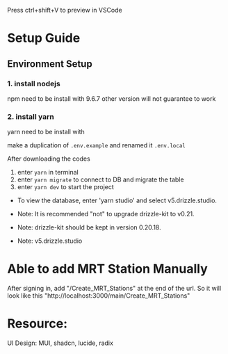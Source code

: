 Press ctrl+shift+V to preview in VSCode

# Setup Guide

## Environment Setup
### 1. install nodejs
npm need to be install with 9.6.7
other version will not guarantee to work

### 2. install yarn
yarn need to be install with 

make a duplication of `.env.example` and renamed it `.env.local`

After downloading the codes

1. enter `yarn` in terminal
2. enter `yarn migrate` to connect to DB and migrate the table
3. enter `yarn dev` to start the project

- To view the database, enter 'yarn studio' and select v5.drizzle.studio.

- Note: It is recommended "not" to upgrade drizzle-kit to v0.21.
- Note: drizzle-kit should be kept in version 0.20.18.
- Note: v5.drizzle.studio

# Able to add MRT Station Manually

After signing in, add "/Create_MRT_Stations" at the end of the url. So it will look like this "http://localhost:3000/main/Create_MRT_Stations"
 
# Resource:
UI Design:
MUI, shadcn, lucide, radix

